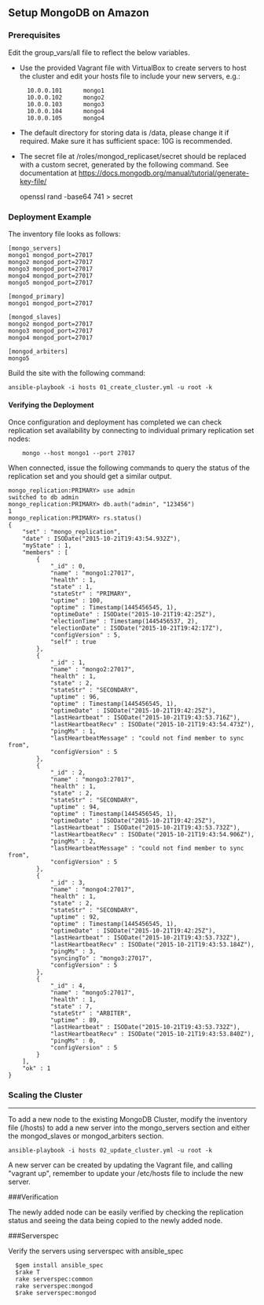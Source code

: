 ## Setup MongoDB on Amazon

### Prerequisites

Edit the group_vars/all file to reflect the below variables.

- Use the provided Vagrant file with VirtualBox to create servers to host the
cluster and edit your hosts file to include your new servers, e.g.:

        10.0.0.101      mongo1
        10.0.0.102      mongo2
        10.0.0.103      mongo3
        10.0.0.104      mongo4
        10.0.0.105      mongo4

- The default directory for storing data is /data, please change it if
required. Make sure it has sufficient space: 10G is recommended.

- The secret file at /roles/mongod_replicaset/secret should be replaced with
a custom secret, generated by the following command. See documentation at
https://docs.mongodb.org/manual/tutorial/generate-key-file/

    openssl rand -base64 741 > secret

### Deployment Example

The inventory file looks as follows:

    [mongo_servers]
    mongo1 mongod_port=27017
    mongo2 mongod_port=27017
    mongo3 mongod_port=27017
    mongo4 mongod_port=27017
    mongo5 mongod_port=27017

    [mongod_primary]
    mongo1 mongod_port=27017

    [mongod_slaves]
    mongo2 mongod_port=27017
    mongo3 mongod_port=27017
    mongo4 mongod_port=27017

    [mongod_arbiters]
    mongo5

Build the site with the following command:

    ansible-playbook -i hosts 01_create_cluster.yml -u root -k

#### Verifying the Deployment

Once configuration and deployment has completed we can check replication set
availability by connecting to individual primary replication set nodes:

        mongo --host mongo1 --port 27017

When connected, issue the following commands to query the status of the
replication set and you should get a similar output.

    mongo_replication:PRIMARY> use admin
    switched to db admin
    mongo_replication:PRIMARY> db.auth("admin", "123456")
    1
    mongo_replication:PRIMARY> rs.status()
    {
    	"set" : "mongo_replication",
    	"date" : ISODate("2015-10-21T19:43:54.932Z"),
    	"myState" : 1,
    	"members" : [
    		{
    			"_id" : 0,
    			"name" : "mongo1:27017",
    			"health" : 1,
    			"state" : 1,
    			"stateStr" : "PRIMARY",
    			"uptime" : 100,
    			"optime" : Timestamp(1445456545, 1),
    			"optimeDate" : ISODate("2015-10-21T19:42:25Z"),
    			"electionTime" : Timestamp(1445456537, 2),
    			"electionDate" : ISODate("2015-10-21T19:42:17Z"),
    			"configVersion" : 5,
    			"self" : true
    		},
    		{
    			"_id" : 1,
    			"name" : "mongo2:27017",
    			"health" : 1,
    			"state" : 2,
    			"stateStr" : "SECONDARY",
    			"uptime" : 96,
    			"optime" : Timestamp(1445456545, 1),
    			"optimeDate" : ISODate("2015-10-21T19:42:25Z"),
    			"lastHeartbeat" : ISODate("2015-10-21T19:43:53.716Z"),
    			"lastHeartbeatRecv" : ISODate("2015-10-21T19:43:54.473Z"),
    			"pingMs" : 1,
    			"lastHeartbeatMessage" : "could not find member to sync from",
    			"configVersion" : 5
    		},
    		{
    			"_id" : 2,
    			"name" : "mongo3:27017",
    			"health" : 1,
    			"state" : 2,
    			"stateStr" : "SECONDARY",
    			"uptime" : 94,
    			"optime" : Timestamp(1445456545, 1),
    			"optimeDate" : ISODate("2015-10-21T19:42:25Z"),
    			"lastHeartbeat" : ISODate("2015-10-21T19:43:53.732Z"),
    			"lastHeartbeatRecv" : ISODate("2015-10-21T19:43:54.906Z"),
    			"pingMs" : 2,
    			"lastHeartbeatMessage" : "could not find member to sync from",
    			"configVersion" : 5
    		},
    		{
    			"_id" : 3,
    			"name" : "mongo4:27017",
    			"health" : 1,
    			"state" : 2,
    			"stateStr" : "SECONDARY",
    			"uptime" : 92,
    			"optime" : Timestamp(1445456545, 1),
    			"optimeDate" : ISODate("2015-10-21T19:42:25Z"),
    			"lastHeartbeat" : ISODate("2015-10-21T19:43:53.732Z"),
    			"lastHeartbeatRecv" : ISODate("2015-10-21T19:43:53.184Z"),
    			"pingMs" : 3,
    			"syncingTo" : "mongo3:27017",
    			"configVersion" : 5
    		},
    		{
    			"_id" : 4,
    			"name" : "mongo5:27017",
    			"health" : 1,
    			"state" : 7,
    			"stateStr" : "ARBITER",
    			"uptime" : 89,
    			"lastHeartbeat" : ISODate("2015-10-21T19:43:53.732Z"),
    			"lastHeartbeatRecv" : ISODate("2015-10-21T19:43:53.840Z"),
    			"pingMs" : 0,
    			"configVersion" : 5
    		}
    	],
    	"ok" : 1
    }

### Scaling the Cluster
---------------------------------------

To add a new node to the existing MongoDB Cluster, modify the inventory file
(/hosts) to add a new server into the mongo_servers section and either the
mongod_slaves or mongod_arbiters section.

    ansible-playbook -i hosts 02_update_cluster.yml -u root -k

A new server can be created by updating the Vagrant file, and calling "vagrant
up", remember to update your /etc/hosts file to include the new server.

###Verification

The newly added node can be easily verified by checking the replication status
and seeing the data being copied to the newly added node.

###Serverspec

Verify the servers using serverspec with ansible_spec

      $gem install ansible_spec
      $rake T
      rake serverspec:common
      rake serverspec:mongod
      $rake serverspec:mongod
